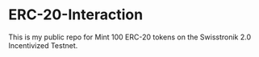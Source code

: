 # ERC-20-Interaction
This is my public repo for Mint 100 ERC-20 tokens on the Swisstronik 2.0 Incentivized Testnet.
